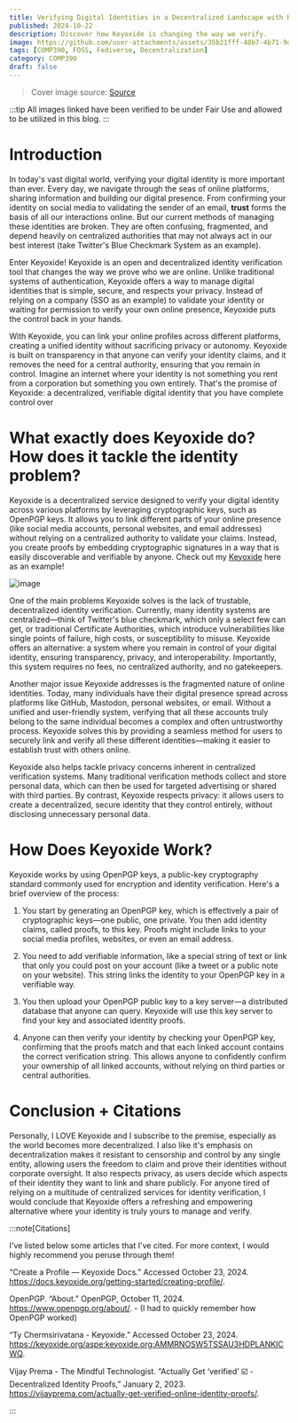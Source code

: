 ```yaml
---
title: Verifying Digital Identities in a Decentralized Landscape with Keyoxide
published: 2024-10-22
description: Discover how Keyoxide is changing the way we verify.
image: https://github.com/user-attachments/assets/35b21fff-48b7-4b71-9df9-3d0733bf3d0a
tags: [COMP390, FOSS, Fediverse, Decentralization]
category: COMP390
draft: false
---
```


> Cover image source: [Source](https://vijayprema.com/actually-get-verified-online-identity-proofs/)

:::tip
All images linked have been verified to be under Fair Use and allowed to be utilized in this blog.
:::

# Introduction 
In today's vast digital world, verifying your digital identity is more important than ever. Every day, we navigate through the seas of online platforms, sharing information and building our digital presence. From confirming your identity on social media to validating the sender of an email, **trust** forms the basis of all our interactions online. But our current methods of managing these identities are broken. They are often confusing, fragmented, and depend heavily on centralized authorities that may not always act in our best interest (take Twitter's Blue Checkmark System as an example).

Enter Keyoxide! Keyoxide is an open and decentralized identity verification tool that changes the way we prove who we are online. Unlike traditional systems of authentication, Keyoxide offers a way to manage digital identities that is simple, secure, and respects your privacy. Instead of relying on a company (SSO as an example) to validate your identity or waiting for permission to verify your own online presence, Keyoxide puts the control back in your hands.

With Keyoxide, you can link your online profiles across different platforms, creating a unified identity without sacrificing privacy or autonomy. Keyoxide is built on transparency in that anyone can verify your identity claims, and it removes the need for a central authority, ensuring that you remain in control. Imagine an internet where your identity is not something you rent from a corporation but something you own entirely. That's the promise of Keyoxide: a decentralized, verifiable digital identity that you have complete control over

# What exactly does Keyoxide do? How does it tackle the identity problem?
Keyoxide is a decentralized service designed to verify your digital identity across various platforms by leveraging cryptographic keys, such as OpenPGP keys. It allows you to link different parts of your online presence (like social media accounts, personal websites, and email addresses) without relying on a centralized authority to validate your claims. Instead, you create proofs by embedding cryptographic signatures in a way that is easily discoverable and verifiable by anyone. Check out my [Keyoxide](https://keyoxide.org/aspe:keyoxide.org:AMMRNOSW5TSSAU3HDPLANKICWQ) here as an example!

![image](https://github.com/user-attachments/assets/bd6dbbc2-4638-459c-84aa-7b1e5e9e0d98)

One of the main problems Keyoxide solves is the lack of trustable, decentralized identity verification. Currently, many identity systems are centralized—think of Twitter's blue checkmark, which only a select few can get, or traditional Certificate Authorities, which introduce vulnerabilities like single points of failure, high costs, or susceptibility to misuse. Keyoxide offers an alternative: a system where you remain in control of your digital identity, ensuring transparency, privacy, and interoperability. Importantly, this system requires no fees, no centralized authority, and no gatekeepers.

Another major issue Keyoxide addresses is the fragmented nature of online identities. Today, many individuals have their digital presence spread across platforms like GitHub, Mastodon, personal websites, or email. Without a unified and user-friendly system, verifying that all these accounts truly belong to the same individual becomes a complex and often untrustworthy process. Keyoxide solves this by providing a seamless method for users to securely link and verify all these different identities—making it easier to establish trust with others online.

Keyoxide also helps tackle privacy concerns inherent in centralized verification systems. Many traditional verification methods collect and store personal data, which can then be used for targeted advertising or shared with third parties. By contrast, Keyoxide respects privacy: it allows users to create a decentralized, secure identity that they control entirely, without disclosing unnecessary personal data.

# How Does Keyoxide Work?
Keyoxide works by using OpenPGP keys, a public-key cryptography standard commonly used for encryption and identity verification. Here's a brief overview of the process:

1. You start by generating an OpenPGP key, which is effectively a pair of cryptographic keys—one public, one private. You then add identity claims, called proofs, to this key. Proofs might include links to your social media profiles, websites, or even an email address.

2. You need to add verifiable information, like a special string of text or link that only you could post on your account (like a tweet or a public note on your website). This string links the identity to your OpenPGP key in a verifiable way.

3. You then upload your OpenPGP public key to a key server—a distributed database that anyone can query. Keyoxide will use this key server to find your key and associated identity proofs.

4. Anyone can then verify your identity by checking your OpenPGP key, confirming that the proofs match and that each linked account contains the correct verification string. This allows anyone to confidently confirm your ownership of all linked accounts, without relying on third parties or central authorities.

# Conclusion + Citations

Personally, I LOVE Keyoxide and I subscribe to the premise, especially as the world becomes more decentralized. I also like it's emphasis on decentralization makes it resistant to censorship and control by any single entity, allowing users the freedom to claim and prove their identities without corporate oversight. It also respects privacy, as users decide which aspects of their identity they want to link and share publicly. For anyone tired of relying on a multitude of centralized services for identity verification, I would conclude that Keyoxide offers a refreshing and empowering alternative where your identity is truly yours to manage and verify. 

:::note[Citations]

I've listed below some articles that I've cited. For more context, I would highly recommend you peruse through them!

“Create a Profile — Keyoxide Docs.” Accessed October 23, 2024. https://docs.keyoxide.org/getting-started/creating-profile/.

OpenPGP. “About.” OpenPGP, October 11, 2024. https://www.openpgp.org/about/. - (I had to quickly remember how OpenPGP worked)

“Ty Chermsirivatana - Keyoxide.” Accessed October 23, 2024. https://keyoxide.org/aspe:keyoxide.org:AMMRNOSW5TSSAU3HDPLANKICWQ. 

Vijay Prema - The Mindful Technologist. “Actually Get ‘verified’ ☑️ - Decentralized Identity Proofs,” January 2, 2023. https://vijayprema.com/actually-get-verified-online-identity-proofs/.

:::

